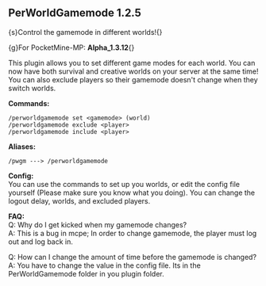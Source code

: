 PerWorldGamemode 1.2.5 
----------------------
{s}Control the gamemode in different worlds!{}

{g}For PocketMine-MP: **Alpha_1.3.12**{}

This plugin allows you to set different game modes for each world. You can now have both survival and creative worlds on your server at the same time! You can also exclude players so their gamemode doesn't change when they switch worlds.

**Commands:**  
```
/perworldgamemode set <gamemode> (world)  
/perworldgamemode exclude <player>  
/perworldgamemode include <player>
```

**Aliases:**  
```
/pwgm ---> /perworldgamemode
```

**Config:**  
You can use the commands to set up you worlds, or edit the config file yourself (Please make sure you know what you doing). You can change the logout delay, worlds, and excluded players.

**FAQ:**  
Q: Why do I get kicked when my gamemode changes?  
A: This is a bug in mcpe; In order to change gamemode, the player must log out and log back in.

Q: How can I change the amount of time before the gamemode is changed?  
A: You have to change the value in the config file. Its in the PerWorldGamemode folder in you plugin folder.
